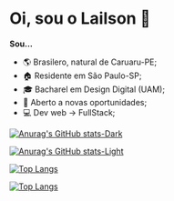 # Oi, sou o Lailson 🖖

**Sou...**

<div style={display: inline;}>
    <ul>
        <li>🌎 Brasilero, natural de Caruaru-PE;</li>
        <li>🏠 Residente em São Paulo-SP;</li>
        <li>🎓 Bacharel em Design Digital (UAM);</li>
        <li>💼 Aberto a novas oportunidades;</li>
        <li>💻 Dev web -> FullStack;</li>
    </ul>

[![Anurag's GitHub stats-Dark](https://github-readme-stats.vercel.app/api?username=Lailson19&count_private=true&show_icons=true&card_width=100px&theme=github_dark#gh-dark-mode-only)](https://github.com/Lailson19/Lailson19#gh-dark-mode-only)

[![Anurag's GitHub stats-Light](https://github-readme-stats.vercel.app/api?username=Lailson19&count_private=true&show_icons=true&theme=default#gh-light-mode-only)](https://github.com/Lailson19/Lailson19#gh-light-mode-only)

[![Top Langs](https://github-readme-stats.vercel.app/api/top-langs/?username=lailson19&count_private=true&show_icons=true&theme=github_dark#gh-dark-mode-only&layout=compact)](https://github.com/Lailson19/Lailson19#gh-dark-mode-only)

[![Top Langs](https://github-readme-stats.vercel.app/api/top-langs/?username=lailson19&count_private=true&show_icons=true&theme=default#gh-light-mode-only&layout=compact)](https://github.com/Lailson19/Lailson19#gh-light-mode-only)

</div>


